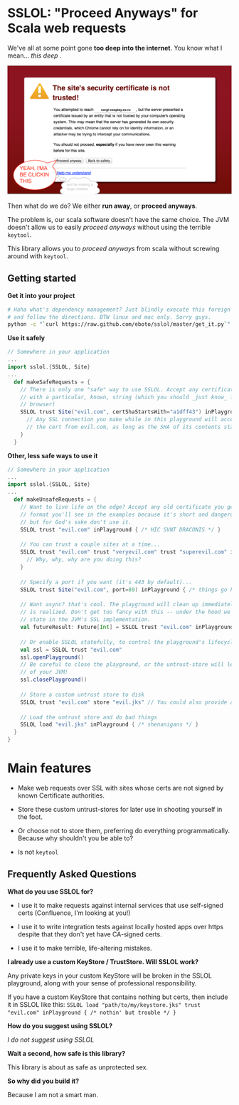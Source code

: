 # SSLOL: "Proceed Anyways" for Scala web requests

We've all at some point gone **too deep into the internet**. You know what I mean... *this deep* .

![Proceed anyways](sslol_graphic.png)

Then what do we do? We either **run away**, or **proceed anyways**.

The problem is, our scala software doesn't have the same choice. The JVM doesn't allow us to easily
*proceed anyways* without using the terrible `keytool`.

This library allows you to *proceed anyways* from scala without screwing around with `keytool`.

## Getting started

**Get it into your project**
```bash
# Haha what's dependency management? Just blindly execute this foreign code
# and follow the directions. BTW linux and mac only. Sorry guys.
python -c "`curl https://raw.github.com/eboto/sslol/master/get_it.py`"
```

**Use it safely**
```scala
// Somewhere in your application
...
import sslol.{SSLOL, Site}
...
  def makeSafeRequests = {
    // There is only one "safe" way to use SSLOL. Accept any certificate whose SHA hash begins
    // with a particular, known, string (which you should _just know_ from examining the cert in your 
    // browser)
    SSLOL trust Site("evil.com", certShaStartsWith="a1dff43") inPlayground {
      // Any SSL connection you make while in this playground will accept
      // the cert from evil.com, as long as the SHA of its contents started with a1dff43
    }
  }
```

**Other, less safe ways to use it**
```scala
// Somewhere in your application
...
import sslol.{SSLOL, Site}
...
  def makeUnsafeRequests = {
    // Want to live life on the edge? Accept any old certificate you get. This is the
    // format you'll see in the examples because it's short and dangerous like Joe Pesci,
    // but for God's sake don't use it.
    SSLOL trust "evil.com" inPlayground { /* HIC SVNT DRACONIS */ }

    // You can trust a couple sites at a time...
    SSLOL trust "evil.com" trust "veryevil.com" trust "superevil.com" inPlayground {
      // Why, why, why are you doing this?
    }

    // Specify a port if you want (it's 443 by default)...
    SSLOL trust Site("evil.com", port=89) inPlayground { /* things go here */}

    // Want async? that's cool. The playground will clean up immediately after the Future
    // is realized. Don't get too fancy with this -- under the hood we're manipulating singleton
    // state in the JVM's SSL implementation.
    val futureResult: Future[Int] = SSLOL trust "evil.com" inPlayground { getSinCountFromEvilDotCom() }

    // Or enable SSLOL statefully, to control the playground's lifecycle in a larger application
    val ssl = SSLOL trust "evil.com"
    ssl.openPlayground()
    // Be careful to close the playground, or the untrust-store will leak to the rest
    // of your JVM!
    ssl.closePlayground()

    // Store a custom untrust store to disk
    SSLOL trust "evil.com" store "evil.jks" // You could also provide a password if you want but who cares lol

    // Load the untrust store and do bad things
    SSLOL load "evil.jks" inPlayground { /* shenanigans */ }
  }
}
```

# Main features

  * Make web requests over SSL with sites whose certs are not signed by known
    Certificate authorities.

  * Store these custom untrust-stores for later use in shooting yourself in
    the foot.

  * Or choose not to store them, preferring do everything programmatically. Because why shouldn't you be able to?

  * Is not `keytool`


## Frequently Asked Questions

**What do you use SSLOL for?**

  * I use it to make requests against internal services that use self-signed certs (Confluence, I'm looking at you!)

  * I use it to write integration tests against locally hosted apps over https despite
    that they don't yet have CA-signed certs.

  * I use it to make terrible, life-altering mistakes.

**I already use a custom KeyStore / TrustStore. Will SSLOL work?**

Any private keys in your custom KeyStore will be broken in the SSLOL playground, along with your sense
of professional responsibility.

If you have a custom KeyStore that contains nothing but certs, then include it in SSLOL like this:
`SSLOL load "path/to/my/keystore.jks" trust "evil.com" inPlayground { /* nothin' but trouble */ }`

**How do you suggest using SSLOL?**

*I do not suggest using SSLOL*


**Wait a second, how safe is this library?**

This library is about as safe as unprotected sex.


**So why did you build it?**

Because I am not a smart man.
